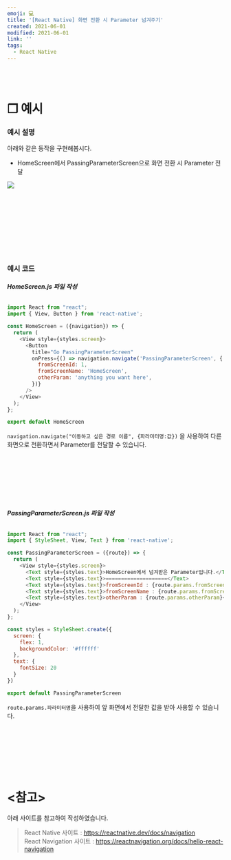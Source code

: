 ```yaml
---
emoji: 💻
title: '[React Native] 화면 전환 시 Parameter 넘겨주기'
created: 2021-06-01
modified: 2021-06-01
link: ''
tags:
  - React Native
---
```

<br></br>




# **❐ 예시**
### **예시 설명**
아래와 같은 동작을 구현해봅시다.
- HomeScreen에서 PassingParameterScreen으로 화면 전환 시 Parameter 전달

<div style="max-width:640px; display: block">

![](/assets/react-native-passing-parameter.png)

</div>
<br></br><br></br><br></br><br></br>





### **예시 코드**
###### **HomeScreen.js 파일 작성**
```javascript
import React from "react";
import { View, Button } from 'react-native';

const HomeScreen = ({navigation}) => {  
  return (
    <View style={styles.screen}>
      <Button
        title="Go PassingParameterScreen"
        onPress={() => navigation.navigate('PassingParameterScreen', {
          fromScreenId: 1,
          fromScreenName: 'HomeScreen',
          otherParam: 'anything you want here',
        })}
      />  
    </View>
  );
};

export default HomeScreen
```
`navigation.navigate("이동하고 싶은 경로 이름", {파라미터명:값})` 을 사용하여 다른 화면으로 전환하면서 Parameter를 전달할 수 있습니다.
<br></br><br></br><br></br><br></br>





###### **PassingParameterScreen.js 파일 작성**
```javascript
import React from "react";
import { StyleSheet, View, Text } from 'react-native';

const PassingParameterScreen = ({route}) => {
  return (
    <View style={styles.screen}>
      <Text style={styles.text}>HomeScreen에서 넘겨받은 Parameter입니다.</Text>
      <Text style={styles.text}>====================</Text>
      <Text style={styles.text}>fromScreenId : {route.params.fromScreenId}</Text>
      <Text style={styles.text}>fromScreenName : {route.params.fromScreenName}</Text>
      <Text style={styles.text}>otherParam : {route.params.otherParam}</Text>
    </View>
  );
};

const styles = StyleSheet.create({
  screen: {
    flex: 1,
    backgroundColor: '#ffffff'
  },
  text: {
    fontSize: 20
  }
})

export default PassingParameterScreen
```
`route.params.파라미터명`을 사용하여 앞 화면에서 전달한 값을 받아 사용할 수 있습니다.
<br></br><br></br><br></br><br></br>





# **<참고>**
아래 사이트를 참고하여 작성하였습니다.
> React Native 사이트 : https://reactnative.dev/docs/navigation  
> React Navigation 사이트 : https://reactnavigation.org/docs/hello-react-navigation

<br></br><br></br>
